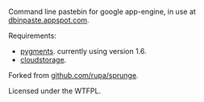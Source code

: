 Command line pastebin for google app-engine, in use at [dbinpaste.appspot.com](http://dbinpaste.appspot.com).

Requirements:

* [pygments](http://pygments.org/). currently using version 1.6.
* [cloudstorage](https://developers.google.com/appengine/docs/python/googlecloudstorageclient/download).


Forked from [github.com/rupa/sprunge](Rupa).

Licensed under the WTFPL.
